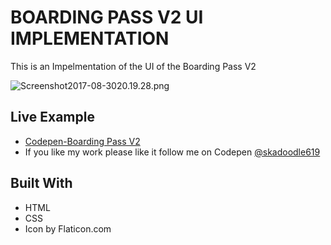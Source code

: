 
# BOARDING PASS V2 UI IMPLEMENTATION

This is an Impelmentation of the UI of the Boarding Pass V2

![Screenshot2017-08-3020.19.28.png](http://i.imgrpost.com/imgr/2017/08/30/Screenshot2017-08-3020.19.28.png)

## Live Example

* [Codepen-Boarding Pass V2](https://codepen.io/skadoodle619/full/BdGWaG)
* If you like my work please like it follow me on Codepen [@skadoodle619](https://codepen.io/skadoodle619/)

## Built With

* HTML
* CSS
* Icon by Flaticon.com